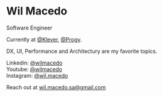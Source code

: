 # Wil Macedo

Software Engineer

Currently at [@Klever](https://klever.io), [@Progy](https://progy.com.br).

DX, UI, Performance and Architectury are my favorite topics.

Linkedin: [@wilmacedo](https://linkedin.com/in/wilmacedo)  
Youtube: [@wilmacedo](https://youtube.com/@wilmacedo)  
Instagram: [@wil.macedo](https://instagram.com/wil.macedo)

Reach out at [wil.macedo.sa@gmail.com](mailto:wil.macedo.sa@gmail.com)


<!--
**wilmacedo/wilmacedo** is a ✨ _special_ ✨ repository because its `README.md` (this file) appears on your GitHub profile.

Here are some ideas to get you started:

- 🔭 I’m currently working on ...
- 🌱 I’m currently learning ...
- 👯 I’m looking to collaborate on ...
- 🤔 I’m looking for help with ...
- 💬 Ask me about ...
- 📫 How to reach me: ...
- 😄 Pronouns: ...
- ⚡ Fun fact: ...
-->

